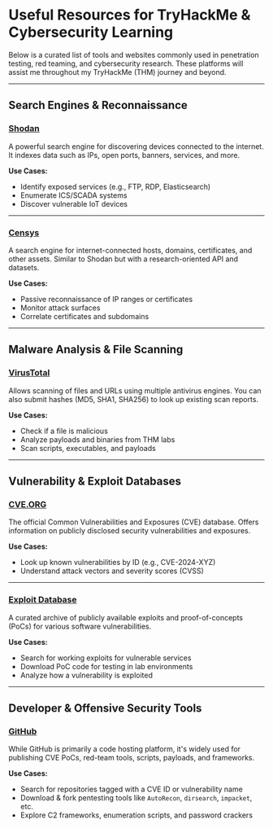 # Useful Resources for TryHackMe & Cybersecurity Learning

Below is a curated list of tools and websites commonly used in penetration testing, red teaming, and cybersecurity research. These platforms will assist me throughout my TryHackMe (THM) journey and beyond.

---

## Search Engines & Reconnaissance

### [Shodan](https://www.shodan.io)
A powerful search engine for discovering devices connected to the internet. It indexes data such as IPs, open ports, banners, services, and more.

**Use Cases:**
- Identify exposed services (e.g., FTP, RDP, Elasticsearch)
- Enumerate ICS/SCADA systems
- Discover vulnerable IoT devices

---

### [Censys](https://search.censys.io)
A search engine for internet-connected hosts, domains, certificates, and other assets. Similar to Shodan but with a research-oriented API and datasets.

**Use Cases:**
- Passive reconnaissance of IP ranges or certificates
- Monitor attack surfaces
- Correlate certificates and subdomains

---

## Malware Analysis & File Scanning

### [VirusTotal](https://www.virustotal.com)
Allows scanning of files and URLs using multiple antivirus engines. You can also submit hashes (MD5, SHA1, SHA256) to look up existing scan reports.

**Use Cases:**
- Check if a file is malicious
- Analyze payloads and binaries from THM labs
- Scan scripts, executables, and payloads

---

## Vulnerability & Exploit Databases

### [CVE.ORG](https://www.cve.org)
The official Common Vulnerabilities and Exposures (CVE) database. Offers information on publicly disclosed security vulnerabilities and exposures.

**Use Cases:**
- Look up known vulnerabilities by ID (e.g., CVE-2024-XYZ)
- Understand attack vectors and severity scores (CVSS)

---

### [Exploit Database](https://www.exploit-db.com)
A curated archive of publicly available exploits and proof-of-concepts (PoCs) for various software vulnerabilities.

**Use Cases:**
- Search for working exploits for vulnerable services
- Download PoC code for testing in lab environments
- Analyze how a vulnerability is exploited

---

## Developer & Offensive Security Tools

### [GitHub](https://github.com)
While GitHub is primarily a code hosting platform, it's widely used for publishing CVE PoCs, red-team tools, scripts, payloads, and frameworks.

**Use Cases:**
- Search for repositories tagged with a CVE ID or vulnerability name
- Download & fork pentesting tools like `AutoRecon`, `dirsearch`, `impacket`, etc.
- Explore C2 frameworks, enumeration scripts, and password crackers

